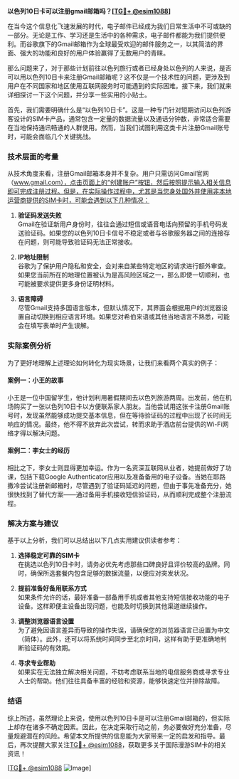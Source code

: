 **以色列10日卡可以注册gmail邮箱吗？[[TG💪+ @esim1088](https://t.me/s/esim1088)]**

在当今这个信息化飞速发展的时代，电子邮件已经成为我们日常生活中不可或缺的一部分。无论是工作、学习还是生活中的各种需求，电子邮件都能为我们提供便利。而谷歌旗下的Gmail邮箱作为全球最受欢迎的邮件服务之一，以其简洁的界面、强大的功能和良好的用户体验赢得了无数用户的青睐。

那么问题来了，对于那些计划前往以色列旅行或者已经身处以色列的人来说，是否可以用以色列10日卡来注册Gmail邮箱呢？这不仅是一个技术性的问题，更涉及到用户在不同国家和地区使用互联网服务时可能遇到的实际困难。接下来，我们就来详细探讨一下这个问题，并分享一些实用的小贴士。

首先，我们需要明确什么是“以色列10日卡”。这是一种专门针对短期访问以色列游客设计的SIM卡产品，通常包含一定量的数据流量以及通话分钟数，非常适合需要在当地保持通讯畅通的人群使用。然而，当我们试图利用这类卡片注册Gmail账号时，可能会面临几个关键挑战。

### 技术层面的考量

从技术角度来看，注册Gmail邮箱本身并不复杂。用户只需访问Gmail官网（www.gmail.com），点击页面上的“创建账户”按钮，然后按照提示输入相关信息即可完成注册过程。但是，在实际操作过程中，尤其是当您身处国外并使用非本地运营商提供的SIM卡时，可能会遇到以下几种情况：

1. **验证码发送失败**  
   Gmail在验证新用户身份时，往往会通过短信或语音电话向预留的手机号码发送验证码。如果您的以色列10日卡信号不稳定或者与谷歌服务器之间的连接存在问题，则可能导致验证码无法正常接收。

2. **IP地址限制**  
   谷歌为了保护用户隐私和安全，会对来自某些特定地区的请求进行额外审查。如果您当前所在的地理位置被认为是高风险区域之一，那么即使一切顺利，也可能被要求提供更多身份证明材料。

3. **语言障碍**  
   尽管Gmail支持多国语言版本，但默认情况下，其界面会根据用户的浏览器设置自动切换到相应语言环境。如果您对希伯来语或其他当地语言不熟悉，可能会在填写表单时产生误解。

### 实际案例分析

为了更好地理解上述理论如何转化为现实场景，让我们来看两个真实的例子：

#### 案例一：小王的故事
小王是一位中国留学生，他计划利用暑假期间去以色列旅游两周。出发前，他在机场购买了一张以色列10日卡以方便联系家人朋友。当他尝试用这张卡注册Gmail账号时，发现虽然能够成功提交基本信息，但在等待验证码的过程中出现了长时间无响应的情况。最终，他不得不放弃此次尝试，转而求助于酒店前台提供的Wi-Fi网络才得以解决问题。

#### 案例二：李女士的经历
相比之下，李女士则显得更加幸运。作为一名资深互联网从业者，她提前做好了功课，包括下载Google Authenticator应用以及准备备用的电子设备。当她在耶路撒冷尝试注册新邮箱时，尽管遇到了验证码延迟的问题，但由于事先准备充分，她很快找到了替代方案——通过备用手机接收短信验证码，从而顺利完成整个注册流程。

### 解决方案与建议

基于以上分析，我们可以总结出以下几点实用建议供读者参考：

1. **选择稳定可靠的SIM卡**  
   在挑选以色列10日卡时，请务必优先考虑那些口碑良好且评价较高的品牌。同时，确保所选套餐内包含足够的数据流量，以便应对突发状况。

2. **提前准备好备用联系方式**  
   如果条件允许的话，最好准备一部备用手机或者其他支持短信接收功能的电子设备。这样即便主设备出现问题，也能及时切换到其他渠道继续操作。

3. **调整浏览器语言设置**  
   为了避免因语言差异而导致的操作失误，请确保您的浏览器语言已设置为中文（简体）。此外，还可以将系统时间同步至北京时间，这样有助于更准确地判断验证码的有效期。

4. **寻求专业帮助**  
   如果实在无法独立解决相关问题，不妨考虑联系当地的电信服务商或寻求专业人士的帮助。他们往往具备丰富的经验和资源，能够快速定位并排除故障。

### 结语

综上所述，虽然理论上来说，使用以色列10日卡是可以注册Gmail邮箱的，但实际上却存在诸多不确定因素。因此，在决定采取行动之前，务必要做好充分准备，尽量规避潜在的风险。希望本文所提供的信息能为大家带来一定的启发和指导。最后，再次提醒大家关注[TG💪+ @esim1088](https://t.me/s/esim1088)，获取更多关于国际漫游SIM卡的相关资讯！

[[TG💪+ @esim1088](https://t.me/s/esim1088) ![Image](https://i.postimg.cc/4NQfJmqS/Snipaste-2025-05-13-00-14-12.png)]